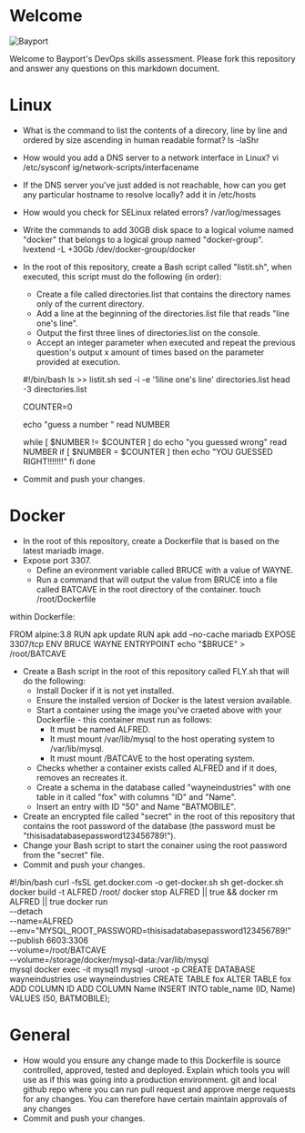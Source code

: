 
# Welcome

![Bayport](/Bayport_Logo.png)

Welcome to Bayport's DevOps skills assessment.
Please fork this repository and answer any questions on this markdown document.

# Linux
* What is the command to list the contents of a direcory, line by line and ordered by size ascending in human readable format? 
	ls -laShr
* How would you add a DNS server to a network interface in Linux? 
	vi /etc/sysconf ig/network-scripts/interfacename
* If the DNS server you've just added is not reachable, how can you get any particular hostname to resolve locally? 
	add it in /etc/hosts
* How would you check for SELinux related errors? 
	/var/log/messages
* Write the commands to add 30GB disk space to a logical volume named "docker" that belongs to a logical group named "docker-group". 
	lvextend -L +30Gb /dev/docker-group/docker
* In the root of this repository, create a Bash script called "listit.sh", when executed, this script must do the following (in order):
    * Create a file called directories.list that contains the directory names only of the current directory.
    * Add a line at the beginning of the directories.list file that reads "line one's line".
    * Output the first three lines of directories.list on the console.
    * Accept an integer parameter when executed and repeat the previous question's output x amount of times based on the parameter provided at execution.
	
	#!/bin/bash
	ls >> listit.sh
	sed -i -e '1iline one's line\' directories.list
	head -3 directories.list
	
	COUNTER=0
    
    echo "guess a number "
    read NUMBER
    
    while [ $NUMBER != $COUNTER ]
    do
      echo "you guessed wrong"
      read NUMBER
      if [ $NUMBER = $COUNTER ]
      then
      echo "YOU GUESSED RIGHT!!!!!!!"
      fi
    done

	
	
* Commit and push your changes.

# Docker
* In the root of this repository, create a Dockerfile that is based on the latest mariadb image.
* Expose port 3307.
    * Define an evironment variable called BRUCE with a value of WAYNE.
    * Run a command that will output the value from BRUCE into a file called BATCAVE in the root directory of the container. 
touch /root/Dockerfile

within Dockerfile:

FROM alpine:3.8
RUN apk update
RUN apk add –no-cache mariadb
EXPOSE 3307/tcp
ENV BRUCE WAYNE
ENTRYPOINT  echo "$BRUCE" > /root/BATCAVE

* Create a Bash script in the root of this repository called FLY.sh that will do the following:
    * Install Docker if it is not yet installed.
    * Ensure the installed version of Docker is the latest version available.
    * Start a container using the image you've craeted above with your Dockerfile - this container must run as follows:
        * It must be named ALFRED.
        * It must mount /var/lib/mysql to the host operating system to /var/lib/mysql.
        * It must mount /BATCAVE to the host operating system.
    * Checks whether a container exists called ALFRED and if it does, removes an recreates it.
    * Create a schema in the database called "wayneindustries" with one table in it called "fox" with columns "ID" and "Name".
    * Insert an entry with ID "50" and Name "BATMOBILE".
* Create an encrypted file called "secret" in the root of this repository that contains the root password of the database (the password must be "thisisadatabasepassword123456789!").
* Change your Bash script to start the conainer using the root password from the "secret" file.
* Commit and push your changes.

#!/bin/bash
curl -fsSL get.docker.com -o get-docker.sh
sh get-docker.sh
docker build -t ALFRED /root/
docker stop ALFRED || true && docker rm ALFRED || true
docker run \
--detach \
--name=ALFRED \
--env="MYSQL_ROOT_PASSWORD=thisisadatabasepassword123456789!" \
--publish 6603:3306 \
--volume=/root/BATCAVE \
--volume=/storage/docker/mysql-data:/var/lib/mysql \
mysql
docker exec -it mysql1 mysql -uroot -p
CREATE DATABASE wayneindustries
use wayneindustries
CREATE TABLE fox 
ALTER TABLE fox
ADD COLUMN ID
ADD COLUMN Name
INSERT INTO table_name (ID, Name)
VALUES (50, BATMOBILE);


# General
* How would you ensure any change made to this Dockerfile is source controlled, approved, tested and deployed. Explain which tools you will use as if this was going into a production environment. 
git and local github repo where you can run pull request and approve merge requests for any changes. You can therefore have certain maintain approvals of any changes
* Commit and push your changes.